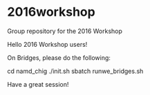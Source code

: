 # 2016workshop
Group repository for the 2016 Workshop

Hello 2016 Workshop users!

On Bridges, please do the following:

cd namd_chig
./init.sh
sbatch runwe_bridges.sh

Have a great session!

